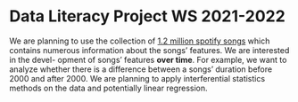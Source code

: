 # Data Literacy Project WS 2021-2022

We are planning to use the collection of [1.2 million spotify songs](https://www.kaggle.com/rodolfofigueroa/spotify-12m-songs) which contains
numerous information about the songs’ features. We are interested in the devel-
opment of songs’ features **over time**. For example, we want to analyze whether
there is a difference between a songs’ duration before 2000 and after 2000. We are
planning to apply interferential statistics methods on the data and potentially linear
regression.
